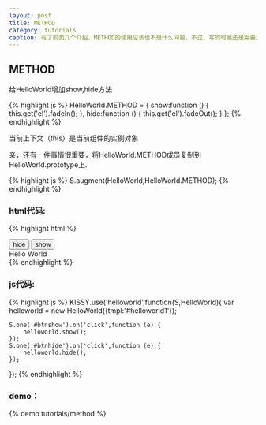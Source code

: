 ```yaml
---
layout: post
title: METHOD
category: tutorials
caption: 有了前面几个介绍，METHOD的使用应该也不是什么问题，不过，写的时候还是需要注意一些
---
```



## METHOD

给HelloWorld增加show,hide方法

{% highlight js %}
HelloWorld.METHOD = {
    show:function () {
        this.get('el').fadeIn();
    },
    hide:function () {
        this.get('el').fadeOut();
    }
};
{% endhighlight %}

<div class="tips">当前上下文（this）是当前组件的实例对象</div>


亲，还有一件事情很重要，将HelloWorld.METHOD成员复制到 HelloWorld.prototype上.  

{% highlight js %}
S.augment(HelloWorld,HelloWorld.METHOD);
{% endhighlight %}


### html代码:

{% highlight html %}
<div id="container1">
    <button id="btnhide" class="btn btn-shopping-cart btn-size30">
        hide
    </button>
    <button id="btnshow" class="btn btn-taobao btn-size30">
        show
    </button>
    <div id="helloworld1">
        <span>Hello <span id="spanName">World</span></span>
    </div>
</div>
{% endhighlight %}

### js代码:

{% highlight js %}
KISSY.use('helloworld',function(S,HelloWorld){
    var helloworld = new HelloWorld({tmpl:'#helloworld1'});

    S.one('#btnshow').on('click',function (e) {
        helloworld.show();
    });
    S.one('#btnhide').on('click',function (e) {
        helloworld.hide();
    });
});
{% endhighlight %}

### demo：

{% demo tutorials/method %}


